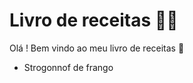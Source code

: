 # Livro de receitas :man_cook:

Olá !  Bem vindo ao meu livro de receitas :wave:

- Strogonnof de frango